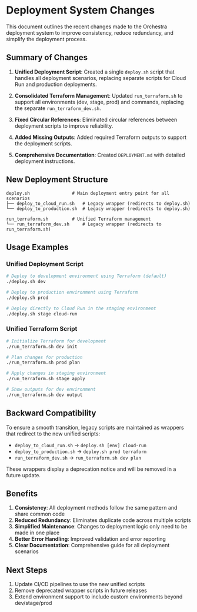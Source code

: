 # Deployment System Changes

This document outlines the recent changes made to the Orchestra deployment system to improve consistency, reduce redundancy, and simplify the deployment process.

## Summary of Changes

1. **Unified Deployment Script**: Created a single `deploy.sh` script that handles all deployment scenarios, replacing separate scripts for Cloud Run and production deployments.

2. **Consolidated Terraform Management**: Updated `run_terraform.sh` to support all environments (dev, stage, prod) and commands, replacing the separate `run_terraform_dev.sh`.

3. **Fixed Circular References**: Eliminated circular references between deployment scripts to improve reliability.

4. **Added Missing Outputs**: Added required Terraform outputs to support the deployment scripts.

5. **Comprehensive Documentation**: Created `DEPLOYMENT.md` with detailed deployment instructions.

## New Deployment Structure

```
deploy.sh                # Main deployment entry point for all scenarios
├── deploy_to_cloud_run.sh   # Legacy wrapper (redirects to deploy.sh)
└── deploy_to_production.sh  # Legacy wrapper (redirects to deploy.sh)

run_terraform.sh         # Unified Terraform management
└── run_terraform_dev.sh     # Legacy wrapper (redirects to run_terraform.sh)
```

## Usage Examples

### Unified Deployment Script

```bash
# Deploy to development environment using Terraform (default)
./deploy.sh dev

# Deploy to production environment using Terraform
./deploy.sh prod

# Deploy directly to Cloud Run in the staging environment
./deploy.sh stage cloud-run
```

### Unified Terraform Script

```bash
# Initialize Terraform for development
./run_terraform.sh dev init

# Plan changes for production
./run_terraform.sh prod plan

# Apply changes in staging environment
./run_terraform.sh stage apply

# Show outputs for dev environment
./run_terraform.sh dev output
```

## Backward Compatibility

To ensure a smooth transition, legacy scripts are maintained as wrappers that redirect to the new unified scripts:

- `deploy_to_cloud_run.sh` → `deploy.sh [env] cloud-run`
- `deploy_to_production.sh` → `deploy.sh prod terraform`
- `run_terraform_dev.sh` → `run_terraform.sh dev plan`

These wrappers display a deprecation notice and will be removed in a future update.

## Benefits

1. **Consistency**: All deployment methods follow the same pattern and share common code
2. **Reduced Redundancy**: Eliminates duplicate code across multiple scripts
3. **Simplified Maintenance**: Changes to deployment logic only need to be made in one place
4. **Better Error Handling**: Improved validation and error reporting
5. **Clear Documentation**: Comprehensive guide for all deployment scenarios

## Next Steps

1. Update CI/CD pipelines to use the new unified scripts
2. Remove deprecated wrapper scripts in future releases
3. Extend environment support to include custom environments beyond dev/stage/prod
